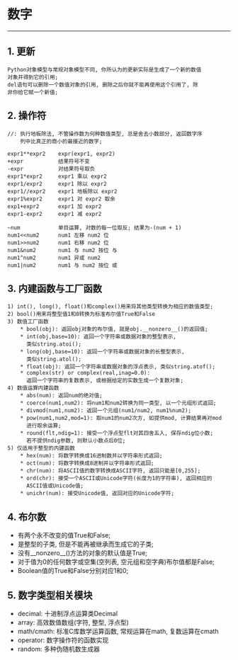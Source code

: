 # **数字**
***



## **1. 更新**
    Python对象模型与常规对象模型不同, 你所认为的更新实际是生成了一个新的数值
    对象并得到它的引用;
    del语句可以删除一个数值对象的引用, 删除之后你就不能再使用这个引用了, 除
    非你给它赋一个新值;



## **2. 操作符**
    //: 执行地板除法, 不管操作数为何种数值类型, 总是舍去小数部分, 返回数字序
        列中比真正的商小的最接近的数字;

    expr1**expr2    expr(expr1, expr2)
    +expr           结果符号不变
    -expr           对结果符号取负
    expr1*expr2     expr1 乘以 expr2 
    expr1/expr2     expr1 除以 expr2 
    expr1//expr2    expr1 地板除以 expr2 
    expr1%expr2     expr1 对 expr2 取余
    exp1+expr2      expr1 加 expr2
    expr1-expr2     expr1 减 expr2

    ~num            单目运算, 对数的每一位取反; 结果为-(num + 1)
    num1<<num2      num1 左移 num2 位
    num1>>num2      num1 右移 num2 位
    num1&num2       num1 与 num2 按位 与
    num1^num2       num1 异或 num2 
    num1|num2       num1 与 num2 按位 或



## **3. 内建函数与工厂函数**
    1) int(), long(), float()和complex()用来将其他类型转换为相应的数值类型;
    2) bool()用来将整型值1和0转换为标准布尔值True和False
    3) 数值工厂函数
        * bool(obj): 返回obj对象的布尔值, 就是obj.__nonzero__()的返回值;
        * int(obj,base=10): 返回一个字符串或数据对象的整型表示, 
          类似string.atoi();
        * long(obj,base=10): 返回一个字符串或数据对象的长整型表示, 
          类似string.atol();
        * float(obj): 返回一个字符串或数据对象的浮点表示, 类似string.atof();
        * complex(str) or complex(real,inag=0.0):
          返回一个字符串的复数表示, 或根据给定的实数生成一个复数对象;
    4) 数值运算内建函数
        * abs(num): 返回num的绝对值;
        * coerce(num1,num2): 将num1和num2转换为同一类型, 以一个元组形式返回;
        * divmod(num1,num2): 返回一个元组(num1/num2, num1%num2);
        * pow(num1,num2,mod=1): 取num1的num2次方, 如提供mod, 计算结果再对mod
          进行取余运算;
        * round(flt,ndig=1): 接受一个浮点型flt对其四舍五入, 保存ndig位小数; 
          若不提供ndig参数, 则默认小数点后0位;
    5) 仅适用于整型的内建函数
        * hex(num): 将数字转换成16进制数并以字符串形式返回;
        * oct(num): 将数字转换成8进制并以字符串形式返回;
        * chr(num): 将ASCII值的数字转换成ASCII字符, 返回只能是[0,255];
        * ord(chr): 接受一个ASCII或Unicode字符(长度为1的字符串), 返回相应的
          ASCII值或Unicode值;
        * unichr(num): 接受Unicode值, 返回对应的Unicode字符;



## **4. 布尔数**
  * 有两个永不改变的值True和False;
  * 是整型的子类, 但是不能再被继承而生成它的子类;
  * 没有__nonzero__()方法的对象的默认值是True;
  * 对于值为0的任何数字或空集(空列表, 空元组和空字典)布尔值都是False;
  * Boolean值的True和False分别对应1和0;


## **5. 数字类型相关模块**
  * decimal: 十进制浮点运算类Decimal
  * array: 高效数值数组(字符, 整型, 浮点型)
  * math/cmath: 标准C库数学运算函数, 常规运算在math, 复数运算在cmath 
  * operator: 数字操作符的函数实现
  * random: 多种伪随机数生成器
